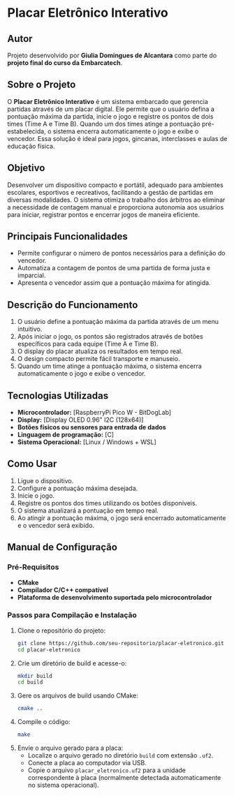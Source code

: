 # Placar Eletrônico Interativo

## Autor
Projeto desenvolvido por **Giulia Domingues de Alcantara** como parte do **projeto final do curso da Embarcatech**.

## Sobre o Projeto
O **Placar Eletrônico Interativo** é um sistema embarcado que gerencia partidas através de um placar digital. Ele permite que o usuário defina a pontuação máxima da partida, inicie o jogo e registre os pontos de dois times (Time A e Time B). Quando um dos times atinge a pontuação pré-estabelecida, o sistema encerra automaticamente o jogo e exibe o vencedor. Essa solução é ideal para jogos, gincanas, interclasses e aulas de educação física.

## Objetivo
Desenvolver um dispositivo compacto e portátil, adequado para ambientes escolares, esportivos e recreativos, facilitando a gestão de partidas em diversas modalidades. O sistema otimiza o trabalho dos árbitros ao eliminar a necessidade de contagem manual e proporciona autonomia aos usuários para iniciar, registrar pontos e encerrar jogos de maneira eficiente.

## Principais Funcionalidades
- Permite configurar o número de pontos necessários para a definição do vencedor.
- Automatiza a contagem de pontos de uma partida de forma justa e imparcial.
- Apresenta o vencedor assim que a pontuação máxima for atingida.

## Descrição do Funcionamento
1. O usuário define a pontuação máxima da partida através de um menu intuitivo.
2. Após iniciar o jogo, os pontos são registrados através de botões específicos para cada equipe (Time A e Time B).
3. O display do placar atualiza os resultados em tempo real.
4. O design compacto permite fácil transporte e manuseio.
5. Quando um time atinge a pontuação máxima, o sistema encerra automaticamente o jogo e exibe o vencedor.

## Tecnologias Utilizadas
- **Microcontrolador:** [RaspberryPi Pico W - BitDogLab]
- **Display:** [Display OLED 0.96" I2C (128x64)]
- **Botões físicos ou sensores para entrada de dados**
- **Linguagem de programação:** [C]
- **Sistema Operacional:** [Linux / Windows + WSL]

## Como Usar
1. Ligue o dispositivo.
2. Configure a pontuação máxima desejada.
3. Inicie o jogo.
4. Registre os pontos dos times utilizando os botões disponíveis.
5. O sistema atualizará a pontuação em tempo real.
6. Ao atingir a pontuação máxima, o jogo será encerrado automaticamente e o vencedor será exibido.

## Manual de Configuração
### Pré-Requisitos
- **CMake**
- **Compilador C/C++ compatível**
- **Plataforma de desenvolvimento suportada pelo microcontrolador**

### Passos para Compilação e Instalação
1. Clone o repositório do projeto:
   ```sh
   git clone https://github.com/seu-repositorio/placar-eletronico.git
   cd placar-eletronico
   ```
2. Crie um diretório de build e acesse-o:
   ```sh
   mkdir build
   cd build
   ```
3. Gere os arquivos de build usando CMake:
   ```sh
   cmake ..
   ```
4. Compile o código:
   ```sh
   make
   ```
5. Envie o arquivo gerado para a placa:
   - Localize o arquivo gerado no diretório `build` com extensão `.uf2`.
   - Conecte a placa ao computador via USB.
   - Copie o arquivo `placar_eletronico.uf2` para a unidade correspondente à placa (normalmente detectada automaticamente no sistema operacional).

